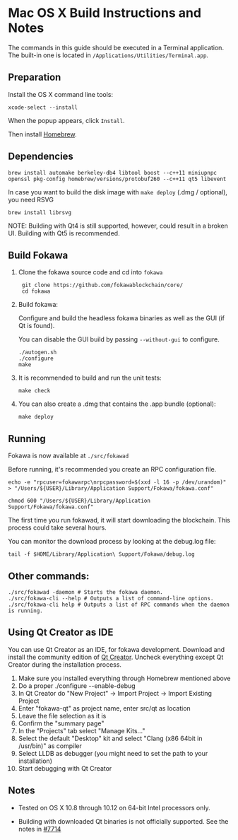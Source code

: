 Mac OS X Build Instructions and Notes
====================================
The commands in this guide should be executed in a Terminal application.
The built-in one is located in `/Applications/Utilities/Terminal.app`.

Preparation
-----------
Install the OS X command line tools:

`xcode-select --install`

When the popup appears, click `Install`.

Then install [Homebrew](http://brew.sh).

Dependencies
----------------------

    brew install automake berkeley-db4 libtool boost --c++11 miniupnpc openssl pkg-config homebrew/versions/protobuf260 --c++11 qt5 libevent

In case you want to build the disk image with `make deploy` (.dmg / optional), you need RSVG

    brew install librsvg

NOTE: Building with Qt4 is still supported, however, could result in a broken UI. Building with Qt5 is recommended.

Build Fokawa
------------------------

1. Clone the fokawa source code and cd into `fokawa`

        git clone https://github.com/fokawablockchain/core/
        cd fokawa

2.  Build fokawa:

    Configure and build the headless fokawa binaries as well as the GUI (if Qt is found).

    You can disable the GUI build by passing `--without-gui` to configure.

        ./autogen.sh
        ./configure
        make

3.  It is recommended to build and run the unit tests:

        make check

4.  You can also create a .dmg that contains the .app bundle (optional):

        make deploy

Running
-------

Fokawa is now available at `./src/fokawad`

Before running, it's recommended you create an RPC configuration file.

    echo -e "rpcuser=fokawarpc\nrpcpassword=$(xxd -l 16 -p /dev/urandom)" > "/Users/${USER}/Library/Application Support/Fokawa/fokawa.conf"

    chmod 600 "/Users/${USER}/Library/Application Support/Fokawa/fokawa.conf"

The first time you run fokawad, it will start downloading the blockchain. This process could take several hours.

You can monitor the download process by looking at the debug.log file:

    tail -f $HOME/Library/Application\ Support/Fokawa/debug.log

Other commands:
-------

    ./src/fokawad -daemon # Starts the fokawa daemon.
    ./src/fokawa-cli --help # Outputs a list of command-line options.
    ./src/fokawa-cli help # Outputs a list of RPC commands when the daemon is running.

Using Qt Creator as IDE
------------------------
You can use Qt Creator as an IDE, for fokawa development.
Download and install the community edition of [Qt Creator](https://www.qt.io/download/).
Uncheck everything except Qt Creator during the installation process.

1. Make sure you installed everything through Homebrew mentioned above
2. Do a proper ./configure --enable-debug
3. In Qt Creator do "New Project" -> Import Project -> Import Existing Project
4. Enter "fokawa-qt" as project name, enter src/qt as location
5. Leave the file selection as it is
6. Confirm the "summary page"
7. In the "Projects" tab select "Manage Kits..."
8. Select the default "Desktop" kit and select "Clang (x86 64bit in /usr/bin)" as compiler
9. Select LLDB as debugger (you might need to set the path to your installation)
10. Start debugging with Qt Creator

Notes
-----

* Tested on OS X 10.8 through 10.12 on 64-bit Intel processors only.

* Building with downloaded Qt binaries is not officially supported. See the notes in [#7714](https://github.com/bitcoin/bitcoin/issues/7714)
